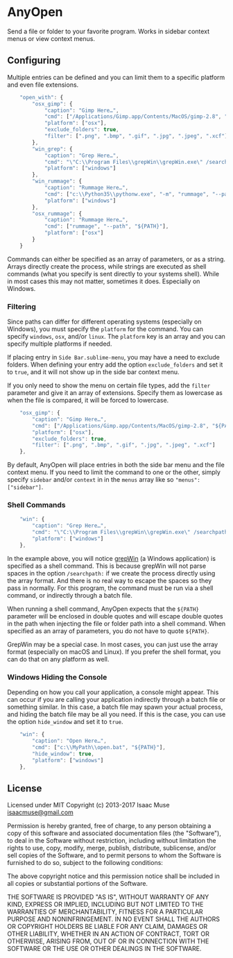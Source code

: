 # AnyOpen

Send a file or folder to your favorite program. Works in sidebar context menus or view context menus.

## Configuring

Multiple entries can be defined and you can limit them to a specific platform and even file extensions.

```js
    "open_with": {
        "osx_gimp": {
            "caption": "Gimp Here…",
            "cmd": ["/Applications/Gimp.app/Contents/MacOS/gimp-2.8", "${PATH}"],
            "platform": ["osx"],
            "exclude_folders": true,
            "filter": [".png", ".bmp", ".gif", ".jpg", ".jpeg", ".xcf"]
        },
        "win_grep": {
            "caption": "Grep Here…",
            "cmd": "\"C:\\Program Files\\grepWin\\grepWin.exe\" /searchpath:\"${PATH}\"",
            "platform": ["windows"]
        },
        "win_rummage": {
            "caption": "Rummage Here…",
            "cmd": ["c:\\Python35\\pythonw.exe", "-m", "rummage", "--path", "${PATH}"],
            "platform": ["windows"]
        },
        "osx_rummage": {
            "caption": "Rummage Here…",
            "cmd": ["rummage", "--path", "${PATH}"],
            "platform": ["osx"]
        }
    }
```

Commands can either be specified as an array of parameters, or as a string. Arrays directly create the process, while strings are executed as shell commands (what you specify is sent directly to your systems shell). While in most cases this may not matter, sometimes it does. Especially on Windows.

### Filtering

Since paths can differ for different operating systems (especially on Windows), you must specify the `platform` for the command.  You can specify `windows`, `osx`, and/or `linux`. The `platform` key is an array and you can specify multiple platforms if needed.

If placing entry in `Side Bar.sublime-menu`, you may have a need to exclude folders.  When defining your entry add the option `exclude_folders` and set it to `true`, and it will not show up in the side bar context menu.

If you only need to show the menu on certain file types, add the `filter` parameter and give it an array of extensions. Specify them as lowercase as when the file is compared, it will be forced to lowercase.


```js
    "osx_gimp": {
        "caption": "Gimp Here…",
        "cmd": ["/Applications/Gimp.app/Contents/MacOS/gimp-2.8", "${PATH}"],
        "platform": ["osx"],
        "exclude_folders": true,
        "filter": [".png", ".bmp", ".gif", ".jpg", ".jpeg", ".xcf"]
    },
```

By default, AnyOpen will place entries in both the side bar menu and the file context menu.  If you need to limit the command to one or the other, simply specify `sidebar` and/or `context` in in the `menus` array like so `"menus": ["sidebar"]`.

### Shell Commands

```js
    "win": {
        "caption": "Grep Here…",
        "cmd": "\"C:\\Program Files\\grepWin\\grepWin.exe\" /searchpath:\"${PATH}\"",
        "platform": ["windows"]
    },
```

In the example above, you will notice [grepWin](http://stefanstools.sourceforge.net/grepWin.html) (a Windows application) is specified as a shell command. This is because grepWin will not parse spaces in the option `/searchpath:` if we create the process directly using the array format. And there is no real way to escape the spaces so they pass in normally. For this program, the command must be run via a shell command, or indirectly through a batch file.

When running a shell command, AnyOpen expects that the `${PATH}` parameter will be enclosed in double quotes and will escape double quotes in the path when injecting the file or folder path into a shell command. When specified as an array of parameters, you do not have to quote `${PATH}`.

GrepWin may be a special case. In most cases, you can just use the array format (especially on macOS and Linux).  If you prefer the shell format, you can do that on any platform as well.

### Windows Hiding the Console

Depending on how you call your application, a console might appear. This can occur if you are calling your application indirectly through a batch file or something similar. In this case, a batch file may spawn your actual process, and hiding the batch file may be all you need. If this is the case, you can use the option `hide_window` and set it to `true`.

```js
    "win": {
        "caption": "Open Here…",
        "cmd": ["c:\\MyPath\\open.bat", "${PATH}"],
        "hide_window": true,
        "platform": ["windows"]
    },
```

## License

Licensed under MIT
Copyright (c) 2013-2017 Isaac Muse <isaacmuse@gmail.com>

Permission is hereby granted, free of charge, to any person obtaining a copy of this software and associated documentation files (the "Software"), to deal in the Software without restriction, including without limitation the rights to use, copy, modify, merge, publish, distribute, sublicense, and/or sell copies of the Software, and to permit persons to whom the Software is furnished to do so, subject to the following conditions:

The above copyright notice and this permission notice shall be included in all copies or substantial portions of the Software.

THE SOFTWARE IS PROVIDED "AS IS", WITHOUT WARRANTY OF ANY KIND, EXPRESS OR IMPLIED, INCLUDING BUT NOT LIMITED TO THE WARRANTIES OF MERCHANTABILITY, FITNESS FOR A PARTICULAR PURPOSE AND NONINFRINGEMENT. IN NO EVENT SHALL THE AUTHORS OR COPYRIGHT HOLDERS BE LIABLE FOR ANY CLAIM, DAMAGES OR OTHER LIABILITY, WHETHER IN AN ACTION OF CONTRACT, TORT OR OTHERWISE, ARISING FROM, OUT OF OR IN CONNECTION WITH THE SOFTWARE OR THE USE OR OTHER DEALINGS IN THE SOFTWARE.
